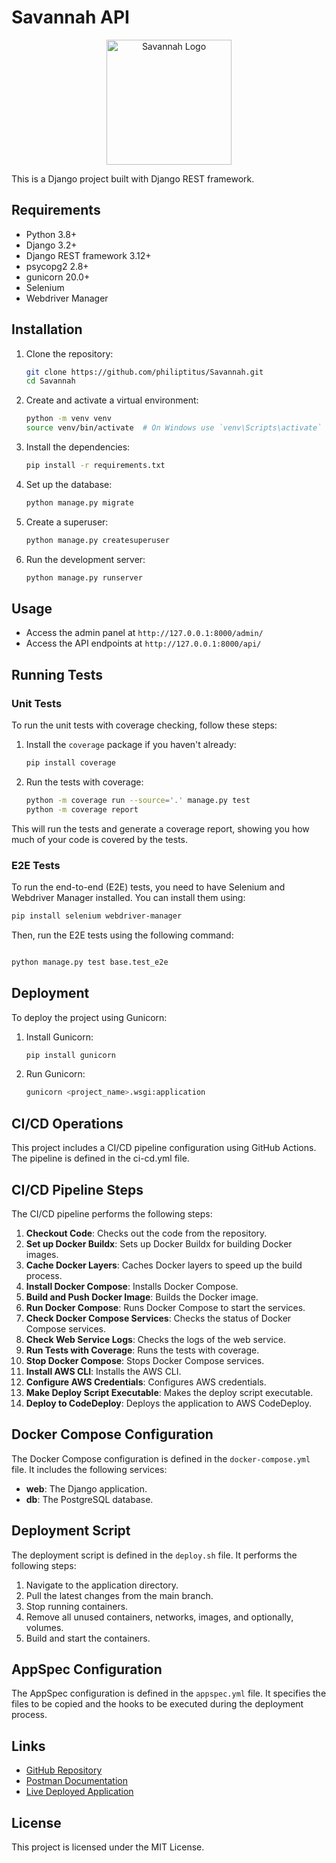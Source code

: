 # Savannah API

<p align="center">
  <img src="https://www.svgrepo.com/show/229522/savannah.svg" alt="Savannah Logo" width="200">
</p>

This is a Django project built with Django REST framework.

## Requirements

- Python 3.8+
- Django 3.2+
- Django REST framework 3.12+
- psycopg2 2.8+
- gunicorn 20.0+
- Selenium
- Webdriver Manager

## Installation

1. Clone the repository:

    ```sh
    git clone https://github.com/philiptitus/Savannah.git
    cd Savannah
    ```

2. Create and activate a virtual environment:

    ```sh
    python -m venv venv
    source venv/bin/activate  # On Windows use `venv\Scripts\activate`
    ```

3. Install the dependencies:

    ```sh
    pip install -r requirements.txt
    ```

4. Set up the database:

    ```sh
    python manage.py migrate
    ```

5. Create a superuser:

    ```sh
    python manage.py createsuperuser
    ```

6. Run the development server:

    ```sh
    python manage.py runserver
    ```

## Usage

- Access the admin panel at `http://127.0.0.1:8000/admin/`
- Access the API endpoints at `http://127.0.0.1:8000/api/`

## Running Tests

### Unit Tests

To run the unit tests with coverage checking, follow these steps:

1. Install the `coverage` package if you haven't already:

    ```sh
    pip install coverage
    ```

2. Run the tests with coverage:

    ```sh
    python -m coverage run --source='.' manage.py test
    python -m coverage report
    ```

This will run the tests and generate a coverage report, showing you how much of your code is covered by the tests.

### E2E Tests

To run the end-to-end (E2E) tests, you need to have Selenium and Webdriver Manager installed. You can install them using:

```sh
pip install selenium webdriver-manager
```
Then, run the E2E tests using the following command:

```sh

python manage.py test base.test_e2e
```

## Deployment

To deploy the project using Gunicorn:

1. Install Gunicorn:

    ```sh
    pip install gunicorn
    ```

2. Run Gunicorn:

    ```sh
    gunicorn <project_name>.wsgi:application
    ```

## CI/CD Operations

This project includes a CI/CD pipeline configuration using GitHub Actions. The pipeline is defined in the ci-cd.yml file.

## CI/CD Pipeline Steps

The CI/CD pipeline performs the following steps:

1. **Checkout Code**: Checks out the code from the repository.
2. **Set up Docker Buildx**: Sets up Docker Buildx for building Docker images.
3. **Cache Docker Layers**: Caches Docker layers to speed up the build process.
4. **Install Docker Compose**: Installs Docker Compose.
5. **Build and Push Docker Image**: Builds the Docker image.
6. **Run Docker Compose**: Runs Docker Compose to start the services.
7. **Check Docker Compose Services**: Checks the status of Docker Compose services.
8. **Check Web Service Logs**: Checks the logs of the web service.
9. **Run Tests with Coverage**: Runs the tests with coverage.
10. **Stop Docker Compose**: Stops Docker Compose services.
11. **Install AWS CLI**: Installs the AWS CLI.
12. **Configure AWS Credentials**: Configures AWS credentials.
13. **Make Deploy Script Executable**: Makes the deploy script executable.
14. **Deploy to CodeDeploy**: Deploys the application to AWS CodeDeploy.

## Docker Compose Configuration

The Docker Compose configuration is defined in the `docker-compose.yml` file. It includes the following services:

- **web**: The Django application.
- **db**: The PostgreSQL database.

## Deployment Script

The deployment script is defined in the `deploy.sh` file. It performs the following steps:

1. Navigate to the application directory.
2. Pull the latest changes from the main branch.
3. Stop running containers.
4. Remove all unused containers, networks, images, and optionally, volumes.
5. Build and start the containers.

## AppSpec Configuration

The AppSpec configuration is defined in the `appspec.yml` file. It specifies the files to be copied and the hooks to be executed during the deployment process.

## Links

- [GitHub Repository](https://github.com/philiptitus/Savannah.git)
- [Postman Documentation](https://documenter.getpostman.com/view/31401198/2sAYX9o1RM)
- [Live Deployed Application](https://savapi.duckdns.org/)

## License

This project is licensed under the MIT License.